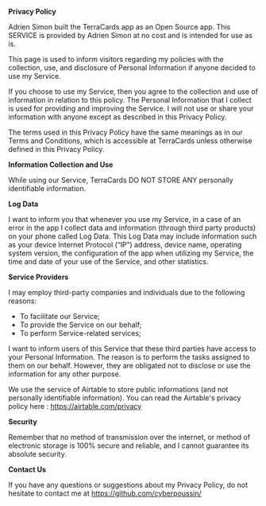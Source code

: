 **Privacy Policy**

Adrien Simon built the TerraCards app as an Open Source app. This SERVICE is provided by Adrien Simon at no cost and is intended for use as is.

This page is used to inform visitors regarding my policies with the collection, use, and disclosure of Personal Information if anyone decided to use my Service.

If you choose to use my Service, then you agree to the collection and use of information in relation to this policy. The Personal Information that I collect is used for providing and improving the Service. I will not use or share your information with anyone except as described in this Privacy Policy.

The terms used in this Privacy Policy have the same meanings as in our Terms and Conditions, which is accessible at TerraCards unless otherwise defined in this Privacy Policy.

**Information Collection and Use**

While using our Service, TerraCards DO NOT STORE ANY personally identifiable information. 

**Log Data**

I want to inform you that whenever you use my Service, in a case of an error in the app I collect data and information (through third party products) on your phone called Log Data. This Log Data may include information such as your device Internet Protocol (“IP”) address, device name, operating system version, the configuration of the app when utilizing my Service, the time and date of your use of the Service, and other statistics.

**Service Providers**

I may employ third-party companies and individuals due to the following reasons:

*   To facilitate our Service;
*   To provide the Service on our behalf;
*   To perform Service-related services; 

I want to inform users of this Service that these third parties have access to your Personal Information. The reason is to perform the tasks assigned to them on our behalf. However, they are obligated not to disclose or use the information for any other purpose.

We use the service of Airtable to store public informations (and not personally identifiable information). You can read the Airtable's privacy policy here : https://airtable.com/privacy

**Security**

Remember that no method of transmission over the internet, or method of electronic storage is 100% secure and reliable, and I cannot guarantee its absolute security.

**Contact Us**

If you have any questions or suggestions about my Privacy Policy, do not hesitate to contact me at https://github.com/cyberpoussin/
